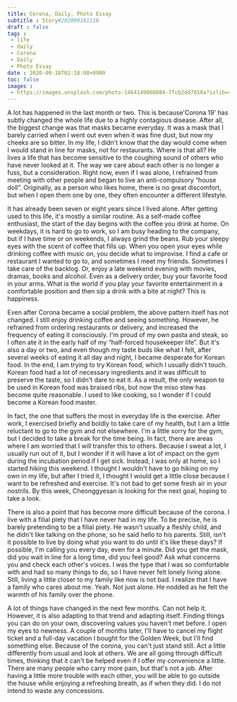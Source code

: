 ```yaml
---
title: Corona, Daily, Photo Essay
subtitle : Story#202009181118
draft : false
tags :
 - life
 - daily
 - Corona
 - Daily
 - Photo Essay
date : 2020-09-18T02:18:08+0900
toc: false
images : 
 - https://images.unsplash.com/photo-1464149060084-7fcb2dd7650a?ixlib=rb-1.2.1&q=80&fm=jpg&crop=entropy&cs=tinysrgb&w=1080&fit=max&ixid=eyJhcHBfaWQiOjE1NTU0OX0
---
```


A lot has happened in the last month or two. This is because'Corona 19' has subtly changed the whole life due to a highly contagious disease. After all, the biggest change was that masks became everyday. It was a mask that I barely carried when I went out even when it was fine dust, but now my cheeks are so bitter. In my life, I didn't know that the day would come when I would stand in line for masks, not for restaurants. Where is that all? He lives a life that has become sensitive to the coughing sound of others who have never looked at it. The way we care about each other is no longer a fuss, but a consideration. Right now, even if I was alone, I refrained from meeting with other people and began to live an anti-compulsory “house doll”. Originally, as a person who likes home, there is no great discomfort, but when I open them one by one, they often encounter a different lifestyle.  

It has already been seven or eight years since I lived alone. After getting used to this life, it's mostly a similar routine. As a self-made coffee enthusiast, the start of the day begins with the coffee you drink at home. On weekdays, it is hard to go to work, so I am busy heading to the company, but if I have time or on weekends, I always grind the beans. Rub your sleepy eyes with the scent of coffee that fills up. When you open your eyes while drinking coffee with music on, you decide what to improvise. I find a cafe or restaurant I wanted to go to, and sometimes I meet my friends. Sometimes I take care of the backlog. Or, enjoy a late weekend evening with movies, dramas, books and alcohol. Even as a delivery order, buy your favorite food in your arms. What is the world if you play your favorite entertainment in a comfortable position and then sip a drink with a bite at night? This is happiness.  

Even after Corona became a social problem, the above pattern itself has not changed. I still enjoy drinking coffee and seeing something. However, he refrained from ordering restaurants or delivery, and increased the frequency of eating it consciously. I'm proud of my own pasta and steak, so I often ate it in the early half of my “half-forced housekeeper life”. But it's also a day or two, and even though my taste buds like what I felt, after several weeks of eating it all day and night, I became desperate for Korean food. In the end, I am trying to try Korean food, which I usually didn't touch. Korean food had a lot of necessary ingredients and it was difficult to preserve the taste, so I didn't dare to eat it. As a result, the only weapon to be used in Korean food was braised ribs, but now the miso stew has become quite reasonable. I used to like cooking, so I wonder if I could become a Korean food master.  

In fact, the one that suffers the most in everyday life is the exercise. After work, I exercised briefly and boldly to take care of my health, but I am a little reluctant to go to the gym and not elsewhere. I'm a little sorry for the gym, but I decided to take a break for the time being. In fact, there are areas where I am worried that I will transfer this to others. Because I sweat a lot, I usually run out of it, but I wonder if it will have a lot of impact on the gym during the incubation period if I get sick. Instead, I was only at home, so I started hiking this weekend. I thought I wouldn't have to go hiking on my own in my life, but after I tried it, I thought I would get a little close because I want to be refreshed and exercise. It's not bad to get some fresh air in your nostrils. By this week, Cheonggyesan is looking for the next goal, hoping to take a look.  

There is also a point that has become more difficult because of the corona. I live with a filial piety that I have never had in my life. To be precise, he is barely pretending to be a filial piety. He wasn't usually a fleshly child, and he didn't like talking on the phone, so he said hello to his parents. Still, isn't it possible to live by doing what you want to do until it's like these days? If possible, I'm calling you every day, even for a minute. Did you get the mask, did you wait in line for a long time, did you feel good? Ask what concerns you and check each other's voices. I was the type that I was so comfortable with and had so many things to do, so I have never felt lonely living alone. Still, living a little closer to my family like now is not bad. I realize that I have a family who cares about me. Yeah. Not just alone. He nodded as he felt the warmth of his family over the phone.  

A lot of things have changed in the next few months. Can not help it. However, it is also adapting to that trend and adapting itself. Finding things you can do on your own, discovering values you haven't met before. I open my eyes to newness. A couple of months later, I'll have to cancel my flight ticket and a full-day vacation I bought for the Golden Week, but I'll find something else. Because of the corona, you can't just stand still. Act a little differently from usual and look at others. We are all going through difficult times, thinking that it can't be helped even if I offer my convenience a little. There are many people who carry more pain, but that's not a job. After having a little more trouble with each other, you will be able to go outside the house while enjoying a refreshing breath, as if when they did. I do not intend to waste any concessions.  


